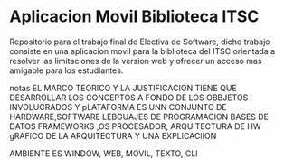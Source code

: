 # Aplicacion Movil Biblioteca ITSC
Repositorio para el trabajo final de Electiva de Software, dicho trabajo consiste en una aplicacion movil para la biblioteca del ITSC orientada a resolver las limitaciones de la version web y ofrecer un acceso mas amigable para los estudiantes.

notas
EL MARCO TEORICO Y LA JUSTIFICACION TIENE QUE DESARROLLAR LOS CONCEPTOS A FONDO DE LOS OBBJETOS INVOLUCRADOS Y 
pLATAFORMA ES UNN CONJUNTO DE HARDWARE,SOFTWARE LEBGUAJES DE PROGRAMACION BASES DE DATOS FRAMEWORKS ,OS PROCESADOR, ARQUITECTURA DE HW
gRAFICO DE LA ARQUITECTURA Y UNA EXPLICACIION

AMBIENTE ES WINDOW, WEB, MOVIL, TEXTO, CLI 
